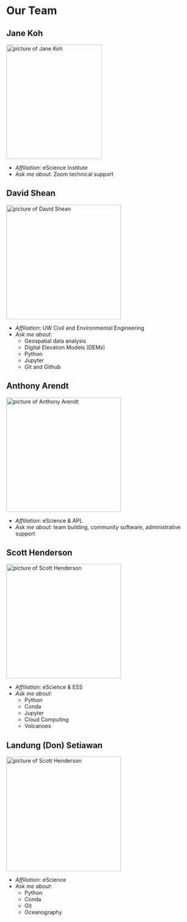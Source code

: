 # Our Team


## Jane Koh

<img src="https://icesat-2hackweek.github.io/assets/images/JaneKoh.jpg" alt="picture of Jane Koh" width="250" height="300">

* *Affiliation*: eScience Institute
* *Ask me about*: Zoom technical support

## David Shean

<img src="https://geohackweek.github.io/ghw2017/images/1103530.jpg" alt="picture of David Shean" width="300" height="300">

* *Affiliation*: UW Civil and Environmental Engineering
* *Ask me about*:
	* Geospatial data analysis
	* Digital Elevation Models (DEMs)
	* Python
	* Jupyter
	* Git and Github


## Anthony Arendt

<img src="https://geohackweek.github.io/ghw2017/images/4993098.jpeg" alt="picture of Anthony Arendt" width="300" height="300">

* *Affiliation*: eScience & APL
* *Ask me about*: team building, community software, administrative support


## Scott Henderson

<img src="https://avatars2.githubusercontent.com/u/3924836?s=460&v=4" alt="picture of Scott Henderson" width="300" height="300">

* *Affiliation*: eScience & ESS
* *Ask me about*:
	* Python
	* Conda
	* Jupyter
	* Cloud Computing
	* Volcanoes


## Landung (Don) Setiawan

<img src="https://avatars.githubusercontent.com/u/17802172?v=4" alt="picture of Scott Henderson" width="300" height="300">

* *Affiliation*: eScience
* *Ask me about*:
	* Python
	* Conda
	* Git
	* Oceanography

